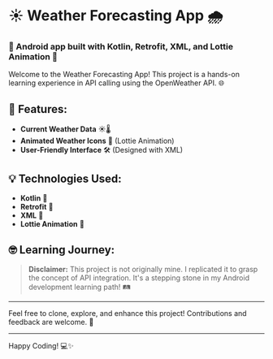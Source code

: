 # ☀️ Weather Forecasting App 🌧️

### 📱 Android app built with Kotlin, Retrofit, XML, and Lottie Animation 📱

Welcome to the Weather Forecasting App! This project is a hands-on learning experience in API calling using the OpenWeather API. 🌐

## 🚀 Features:
- **Current Weather Data** ☀️🌡️
- **Animated Weather Icons** 🎨 (Lottie Animation)
- **User-Friendly Interface** 🛠️ (Designed with XML)

## 💡 Technologies Used:
- **Kotlin** 📝
- **Retrofit** 🔌
- **XML** 📄
- **Lottie Animation** 🎥

## 🤓 Learning Journey:
> **Disclaimer:** This project is not originally mine. I replicated it to grasp the concept of API integration. It's a stepping stone in my Android development learning path! 🛤️

---

Feel free to clone, explore, and enhance this project! Contributions and feedback are welcome. 🎉

---

Happy Coding! 💻✨
